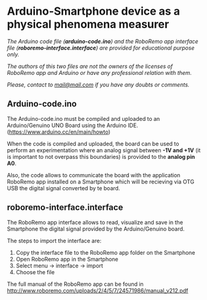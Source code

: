 # Arduino-Smartphone device as a physical phenomena measurer


*The Arduino code file (**arduino-code.ino**) and the RoboRemo app interface file (**roboremo-interface.interface**) are provided 
for educational purpose only.* 


*The authors of this two files are not the owners of the licenses of RoboRemo app and Arduino or have any professional relation 
with them.*


*Please, contact to mail@mail.com if you have any doubts or comments.*

## Arduino-code.ino

The Arduino-code.ino must be compiled and uploaded to an Arduino/Genuino UNO Board using the Arduino IDE.
(https://www.arduino.cc/en/main/howto)

When the code is compiled and uploaded, the board can be used to perform an experimentation where an analog signal between
**-1V and +1V** (it is important to not overpass this boundaries) is provided to the **analog pin A0**. 

Also, the code allows to communicate the board with the application RoboRemo app installed on a Smartphone
which will be recieving via OTG USB the digital signal converted by te board.


## roboremo-interface.interface

The RoboRemo app interface allows to read, visualize and save in the Smartphone the digital signal provided by the
Arduino/Genuino board.  

The steps to import the interface are:
1. Copy the interface file to the RoboRemo app folder on the Smartphone
2. Open RoboRemo app in the Smartphone
3. Select menu -> interface -> import
4. Choose the file


The full manual of the RoboRemo app can be found in http://www.roboremo.com/uploads/2/4/5/7/24571986/manual_v212.pdf
